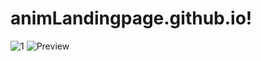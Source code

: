 # animLandingpage.github.io!

![1](https://user-images.githubusercontent.com/87072216/134499610-788a2332-6fd1-4963-b60a-8e3691cd9eb6.png)
![Preview](https://user-images.githubusercontent.com/87072216/134499650-b78adfd3-0f3f-4b22-ba28-c8506df8735f.png)
